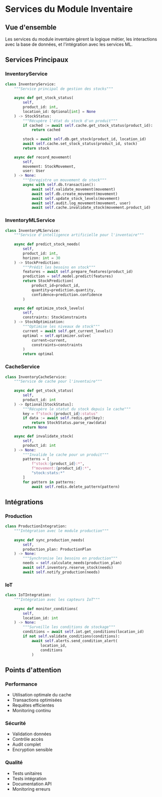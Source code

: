 # Services du Module Inventaire

## Vue d'ensemble

Les services du module inventaire gèrent la logique métier, les interactions avec la base de données, et l'intégration avec les services ML.

## Services Principaux

### InventoryService

```python
class InventoryService:
    """Service principal de gestion des stocks"""
    
    async def get_stock_status(
        self,
        product_id: int,
        location_id: Optional[int] = None
    ) -> StockStatus:
        """Récupère l'état du stock d'un produit"""
        if cached := await self.cache.get_stock_status(product_id):
            return cached
            
        stock = await self.db.get_stock(product_id, location_id)
        await self.cache.set_stock_status(product_id, stock)
        return stock

    async def record_movement(
        self,
        movement: StockMovement,
        user: User
    ) -> None:
        """Enregistre un mouvement de stock"""
        async with self.db.transaction():
            await self.validate_movement(movement)
            await self.db.create_movement(movement)
            await self.update_stock_levels(movement)
            await self.audit.log_movement(movement, user)
            await self.cache.invalidate_stock(movement.product_id)
```

### InventoryMLService

```python
class InventoryMLService:
    """Service d'intelligence artificielle pour l'inventaire"""
    
    async def predict_stock_needs(
        self,
        product_id: int,
        horizon: int = 30
    ) -> StockPrediction:
        """Prédit les besoins en stock"""
        features = await self.prepare_features(product_id)
        prediction = self.model.predict(features)
        return StockPrediction(
            product_id=product_id,
            quantity=prediction.quantity,
            confidence=prediction.confidence
        )

    async def optimize_stock_levels(
        self,
        constraints: StockConstraints
    ) -> StockOptimization:
        """Optimise les niveaux de stock"""
        current = await self.get_current_levels()
        optimal = self.optimizer.solve(
            current=current,
            constraints=constraints
        )
        return optimal
```

### CacheService

```python
class InventoryCacheService:
    """Service de cache pour l'inventaire"""
    
    async def get_stock_status(
        self,
        product_id: int
    ) -> Optional[StockStatus]:
        """Récupère le statut du stock depuis le cache"""
        key = f"stock:{product_id}:status"
        if data := await self.redis.get(key):
            return StockStatus.parse_raw(data)
        return None

    async def invalidate_stock(
        self,
        product_id: int
    ) -> None:
        """Invalide le cache pour un produit"""
        patterns = [
            f"stock:{product_id}:*",
            f"movement:{product_id}:*",
            "stock:stats:*"
        ]
        for pattern in patterns:
            await self.redis.delete_pattern(pattern)
```

## Intégrations

### Production

```python
class ProductionIntegration:
    """Intégration avec le module production"""
    
    async def sync_production_needs(
        self,
        production_plan: ProductionPlan
    ) -> None:
        """Synchronise les besoins en production"""
        needs = self.calculate_needs(production_plan)
        await self.inventory.reserve_stock(needs)
        await self.notify_production(needs)
```

### IoT

```python
class IoTIntegration:
    """Intégration avec les capteurs IoT"""
    
    async def monitor_conditions(
        self,
        location_id: int
    ) -> None:
        """Surveille les conditions de stockage"""
        conditions = await self.iot.get_conditions(location_id)
        if not self.validate_conditions(conditions):
            await self.alerts.send_condition_alert(
                location_id, 
                conditions
            )
```

## Points d'attention

### Performance
- Utilisation optimale du cache
- Transactions optimisées
- Requêtes efficientes
- Monitoring continu

### Sécurité
- Validation données
- Contrôle accès
- Audit complet
- Encryption sensible

### Qualité
- Tests unitaires
- Tests intégration
- Documentation API
- Monitoring erreurs
